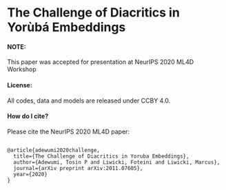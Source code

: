 # The Challenge of Diacritics in Yorùbá Embeddings
<h4>NOTE:</h4>
This paper was accepted for presentation at NeurIPS 2020 ML4D Workshop

<h4>License:</h4>
All codes, data and models are released under CCBY 4.0.

<h4>How do I cite?</h4>
Please cite the NeurIPS 2020 ML4D paper:

<pre><code>
@article{adewumi2020challenge,
  title={The Challenge of Diacritics in Yoruba Embeddings},
  author={Adewumi, Tosin P and Liwicki, Foteini and Liwicki, Marcus},
  journal={arXiv preprint arXiv:2011.07605},
  year={2020}
}
</code></pre>

